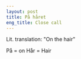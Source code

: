 ```yaml
---
layout: post
title: På håret
eng_title: Close call
---
```


Lit. translation: "On the hair"

På = on
Hår = Hair
